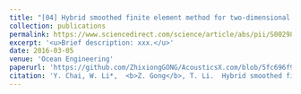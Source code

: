 ```yaml
---
title: "[04] Hybrid smoothed finite element method for two-dimensional underwater acoustic scattering problems"
collection: publications
permalink: https://www.sciencedirect.com/science/article/abs/pii/S0029801816000950
excerpt: '<u>Brief description: xxx.</u>'
date: 2016-03-05
venue: 'Ocean Engineering'
paperurl: 'https://github.com/ZhixiongGONG/AcousticsX.com/blob/5fc696f95da1e4eeef2003a08dce3af596fd6092/files/Journal_C03_2016OE.pdf'
citation: 'Y. Chai, W. Li*,  <b>Z. Gong</b>, T. Li.  Hybrid smoothed finite element method for two-dimensional underwater acoustic scattering problems. <i>Ocean Engineering</i> 116, 129-141, (2016).'
---
```

